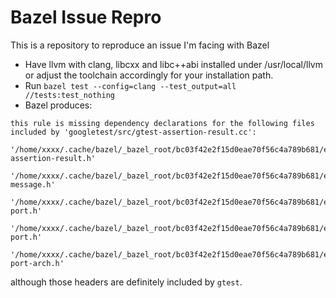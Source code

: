 # Bazel Issue Repro
This is a repository to reproduce an issue I'm facing with Bazel
* Have llvm with clang, libcxx and libc++abi installed under /usr/local/llvm or adjust the toolchain accordingly for your installation path.
* Run `bazel test --config=clang --test_output=all //tests:test_nothing`
* Bazel produces:
```
this rule is missing dependency declarations for the following files included by 'googletest/src/gtest-assertion-result.cc':
  '/home/xxxx/.cache/bazel/_bazel_root/bc03f42e2f15d0eae70f56c4a789b681/external/com_google_googletest/googletest/include/gtest/gtest-assertion-result.h'
  '/home/xxxx/.cache/bazel/_bazel_root/bc03f42e2f15d0eae70f56c4a789b681/external/com_google_googletest/googletest/include/gtest/gtest-message.h'
  '/home/xxxx/.cache/bazel/_bazel_root/bc03f42e2f15d0eae70f56c4a789b681/external/com_google_googletest/googletest/include/gtest/internal/gtest-port.h'
  '/home/xxxx/.cache/bazel/_bazel_root/bc03f42e2f15d0eae70f56c4a789b681/external/com_google_googletest/googletest/include/gtest/internal/custom/gtest-port.h'
  '/home/xxxx/.cache/bazel/_bazel_root/bc03f42e2f15d0eae70f56c4a789b681/external/com_google_googletest/googletest/include/gtest/internal/gtest-port-arch.h'
```
although those headers are definitely included by `gtest`.